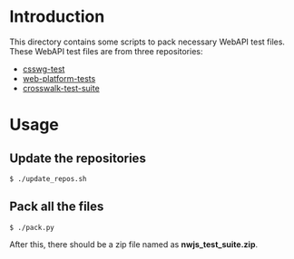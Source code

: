 # Introduction
This directory contains some scripts to pack necessary WebAPI test files.
These WebAPI test files are from three repositories:
* [csswg-test](https://github.com/w3c/csswg-test.git)
* [web-platform-tests](http://github.com/w3c/web-platform-tests.git)
* [crosswalk-test-suite](http://github.com/crosswalk-project/crosswalk-test-suite.git)

# Usage
## Update the repositories
```
$ ./update_repos.sh
```

## Pack all the files
```
$ ./pack.py
```

After this, there should be a zip file named as <strong>nwjs_test_suite.zip</strong>.